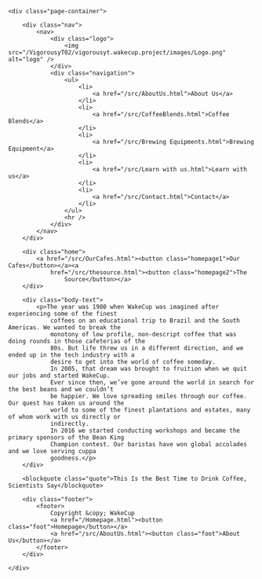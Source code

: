 <html lang="en">

<head>
    <meta charset="UTF-8">
    <meta http-equiv="X-UA-Compatible" content="IE=edge">
    <meta name="viewport" content="width=device-width, initial-scale=1.0">
    <title>WakeCup</title>
    <link rel="preconnect" href="https://fonts.googleapis.com">
    <link rel="preconnect" href="https://fonts.gstatic.com" crossorigin>
    <link href="https://fonts.googleapis.com/css2?family=Quicksand:wght@300;400&display=swap" rel="stylesheet">
    <link rel="stylesheet" href="index.css">
</head>

<body>

    <div class="page-container">

        <div class="nav">
            <nav>
                <div class="logo">
                    <img src="/VigorousyT02/vigorousyt.wakecup.project/images/Logo.png" alt="logo" />
                </div>
                <div class="navigation">
                    <ul>
                        <li>
                            <a href="/src/AboutUs.html">About Us</a>
                        </li>
                        <li>
                            <a href="/src/CoffeeBlends.html">Coffee Blends</a>
                        </li>
                        <li>
                            <a href="/src/Brewing Equipments.html">Brewing Equipment</a>
                        </li>
                        <li>
                            <a href="/src/Learn with us.html">Learn with us</a>
                        </li>
                        <li>
                            <a href="/src/Contact.html">Contact</a>
                        </li>
                    </ul>
                    <hr />
                </div>
            </nav>
        </div>

        <div class="home">
            <a href="/src/OurCafes.html"><button class="homepage1">Our Cafes</button></a><a
                href="/src/thesource.html"><button class="homepage2">The
                    Source</button></a>
        </div>

        <div class="body-text">
            <p>The year was 1980 when WakeCup was imagined after experiencing some of the finest
                coffees on an educational trip to Brazil and the South Americas. We wanted to break the
                monotony of low profile, non-descript coffee that was doing rounds in those cafeterias of the
                80s. But life threw us in a different direction, and we ended up in the tech industry with a
                desire to get into the world of coffee someday.
                In 2005, that dream was brought to fruition when we quit our jobs and started WakeCup.
                Ever since then, we’ve gone around the world in search for the best beans and we couldn’t
                be happier. We love spreading smiles through our coffee. Our quest has taken us around the
                world to some of the finest plantations and estates, many of whom work with us directly or
                indirectly.
                In 2016 we started conducting workshops and became the primary sponsors of the Bean King
                Champion contest. Our baristas have won global accolades and we love serving cuppa
                goodness.</p>
        </div>

        <blockquote class="quote">This Is the Best Time to Drink Coffee, Scientists Say</blockquote>

        <div class="footer">
            <footer>
                Copyright &copy; WakeCup
                <a href="/Homepage.html"><button class="foot">Homepage</button></a>
                <a href="/src/AboutUs.html"><button class="foot">About Us</button></a>
            </footer>
        </div>

    </div>

</body>

</html>
